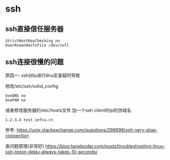 # ssh

## ssh直接信任服务器

```
StrictHostKeyChecking no
UserKnownHostsFile /dev/null
```

## ssh连接很慢的问题

原因一:
ssh对ip进行dns反查超时导致

修改/etc/ssh/sshd_config

```
UseDNS no
UsePAM no
```

或者修改服务器的/etc/hosts文件
加一个ssh client的ip的伪域名
```
1.2.3.4 test.iefcu.cn
```

参考:
https://unix.stackexchange.com/questions/298698/ssh-very-slow-connection

查问题原理(非常好)
https://blog.tanelpoder.com/posts/troubleshooting-linux-ssh-logon-delay-always-takes-10-seconds/
